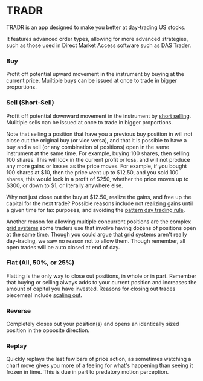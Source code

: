 # TRADR

TRADR is an app designed to make you better at day-trading US stocks.

It features advanced order types, allowing for more advanced strategies, such as those used in Direct Market Access software such as DAS Trader.

### Buy
Profit off potential upward movement in the instrument by buying at the current price.  Muiltiple buys can be issued at once to trade in bigger proportions.

### Sell (Short-Sell)
Profit off potential downward movement in the instrument by [short selling](https://en.wikipedia.org/wiki/Short_(finance)).  Muiltiple sells can be issued at once to trade in bigger proportions.

Note that selling a position that have you a previous buy position in will not close out the original buy (or vice versa), and that it is possible to have a buy and a sell (or any combination of positions) open in the same instrument at the same time.  For example, buying 100 shares, then selling 100 shares.  This will lock in the current profit or loss, and will not produce any more gains or losses as the price moves.  For example, if you bought 100 shares at $10, then the price went up to $12.50, and you sold 100 shares, this would lock in a profit of $250, whether the price moves up to $300, or down to $1, or literally anywhere else.

Why not just close out the buy at $12.50, realize the gains, and free up the capital for the next trade?  Possible reasons include not realizing gains until a given time for tax purposes, and avoiding the [pattern day trading rule](https://en.wikipedia.org/wiki/Pattern_day_trader).

Another reason for allowing multiple concurrent positions are the complex [grid systems](https://admiralmarkets.com/education/articles/forex-strategy/forex-grid-trading-strategy-explained) some traders use that involve having dozens of positions open at the same time.  Though you could argue that grid systems aren't really day-trading, we saw no reason not to allow them.  Though remember, all open trades will be auto closed at end of day.

### Flat (All, 50%, or 25%)
Flatting is the only way to close out positions, in whole or in part.  Remember that buying or selling always adds to your current position and increases the amount of capital you have invested. Reasons for closing out trades piecemeal include [scaling out](https://www.investopedia.com/terms/s/scale-out.asp).

### Reverse
Completely closes out your position(s) and opens an identically sized position in the opposite direction.

### Replay
Quickly replays the last few bars of price action, as sometimes watching a chart move gives you more of a feeling for what's happening than seeing it frozen in time.  This is due in part to predatory motion perception.
